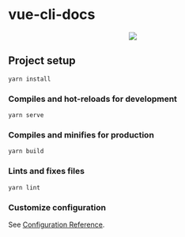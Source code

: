 # vue-cli-docs

<p align="center"><img src="https://img.shields.io/github/package-json/v/epicmaxco/vuestic-ui?filename=packages%2Fdocs%2Fpackage.json&label=docs"></p>

## Project setup
```
yarn install
```

### Compiles and hot-reloads for development
```
yarn serve
```

### Compiles and minifies for production
```
yarn build
```

### Lints and fixes files
```
yarn lint
```

### Customize configuration
See [Configuration Reference](https://cli.vuejs.org/config/).
